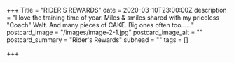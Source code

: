 +++
Title = "RIDER'S REWARDS"
date = 2020-03-10T23:00:00Z
description = "I love the training time of year. Miles & smiles shared with my priceless \"Coach\" Walt. And many pieces of CAKE. Big ones often too......"
postcard_image = "/images/image-2-1.jpg"
postcard_image_alt = ""
postcard_summary = "Rider's Rewards"
subhead = ""
tags = []

+++
